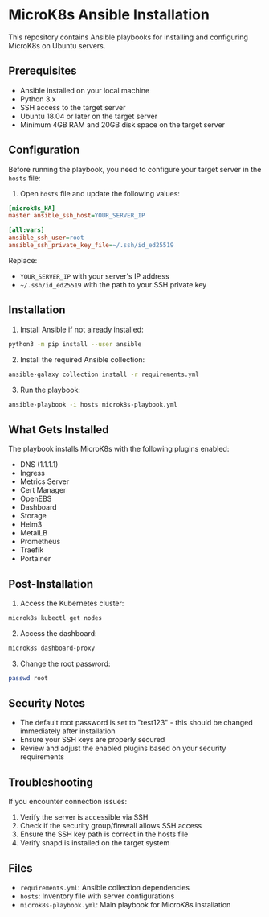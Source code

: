 # MicroK8s Ansible Installation

This repository contains Ansible playbooks for installing and configuring MicroK8s on Ubuntu servers.

## Prerequisites

- Ansible installed on your local machine
- Python 3.x
- SSH access to the target server
- Ubuntu 18.04 or later on the target server
- Minimum 4GB RAM and 20GB disk space on the target server

## Configuration

Before running the playbook, you need to configure your target server in the `hosts` file:

1. Open `hosts` file and update the following values:
```ini
[microk8s_HA]
master ansible_ssh_host=YOUR_SERVER_IP

[all:vars]
ansible_ssh_user=root
ansible_ssh_private_key_file=~/.ssh/id_ed25519
```

Replace:
- `YOUR_SERVER_IP` with your server's IP address
- `~/.ssh/id_ed25519` with the path to your SSH private key

## Installation

1. Install Ansible if not already installed:
```bash
python3 -m pip install --user ansible
```

2. Install the required Ansible collection:
```bash
ansible-galaxy collection install -r requirements.yml
```

3. Run the playbook:
```bash
ansible-playbook -i hosts microk8s-playbook.yml
```

## What Gets Installed

The playbook installs MicroK8s with the following plugins enabled:

- DNS (1.1.1.1)
- Ingress
- Metrics Server
- Cert Manager
- OpenEBS
- Dashboard
- Storage
- Helm3
- MetalLB
- Prometheus
- Traefik
- Portainer

## Post-Installation

1. Access the Kubernetes cluster:
```bash
microk8s kubectl get nodes
```

2. Access the dashboard:
```bash
microk8s dashboard-proxy
```

3. Change the root password:
```bash
passwd root
```

## Security Notes

- The default root password is set to "test123" - this should be changed immediately after installation
- Ensure your SSH keys are properly secured
- Review and adjust the enabled plugins based on your security requirements

## Troubleshooting

If you encounter connection issues:
1. Verify the server is accessible via SSH
2. Check if the security group/firewall allows SSH access
3. Ensure the SSH key path is correct in the hosts file
4. Verify snapd is installed on the target system

## Files

- `requirements.yml`: Ansible collection dependencies
- `hosts`: Inventory file with server configurations
- `microk8s-playbook.yml`: Main playbook for MicroK8s installation 